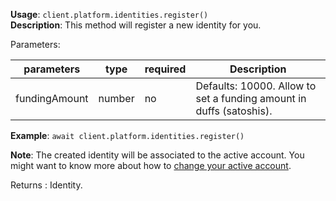 **Usage**: `client.platform.identities.register()`    
**Description**: This method will register a new identity for you. 

Parameters: 

| parameters        | type    | required         | Description                                                        |  
|-------------------|---------|------------------| -------------------------------------------------------------------|
| fundingAmount     | number  | no               | Defaults: 10000. Allow to set a funding amount in duffs (satoshis).|

**Example**: `await client.platform.identities.register()`

**Note**: The created identity will be associated to the active account. You might want to know more about how to [change your active account](/examples/use-different-account).  

Returns : Identity.
